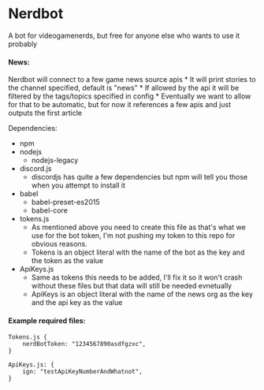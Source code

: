 # Nerdbot
A bot for videogamenerds, but free for anyone else who wants to use it probably

#### News:
Nerdbot will connect to a few game news source apis
    * It will print stories to the channel specified, default is "news"
    * If allowed by the api it will be filtered by the tags/topics specified in config
    * Eventually we want to allow for that to be automatic, but for now it references a few apis and just outputs the first article

Dependencies:
* npm
* nodejs
    * nodejs-legacy
* discord.js
    * discordjs has quite a few dependencies but npm will tell you those when you attempt to install it
* babel
    * babel-preset-es2015
    * babel-core
* tokens.js
    * As mentioned above you need to create this file as that's what we use for the bot token, I'm not pushing my token to this repo for obvious reasons.
    * Tokens is an object literal with the name of the bot as the key and the token as the value
* ApiKeys.js
    * Same as tokens this needs to be added, I'll fix it so it won't crash without these files but that data will still be needed evnetually
    * ApiKeys is an object literal with the name of the news org as the key and the api key as the value

#### Example required files:
```
Tokens.js {
    nerdBotToken: "1234567890asdfgzxc",
}

ApiKeys.js: {
    ign: "testApiKeyNumberAndWhatnot",
}
```